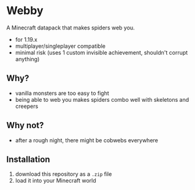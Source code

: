 # Webby

A Minecraft datapack that makes spiders web you.

- for 1.19.x
- multiplayer/singleplayer compatible
- minimal risk (uses 1 custom invisible achievement, shouldn't corrupt anything)

## Why?

- vanilla monsters are too easy to fight
- being able to web you makes spiders combo well with skeletons and creepers

## Why not?

- after a rough night, there might be cobwebs everywhere

## Installation

1. download this repository as a `.zip` file
2. load it into your Minecraft world
